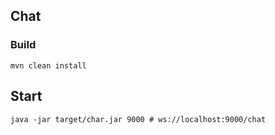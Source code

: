 ## Chat

### Build
```
mvn clean install
```

## Start
```
java -jar target/char.jar 9000 # ws://localhost:9000/chat
```